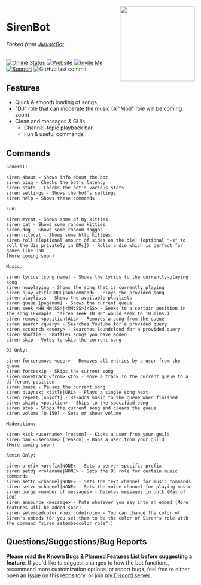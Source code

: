 <img align="right" src="https://i.imgur.com/S3WqUcR.png" height="200" width="200">

# SirenBot

###### Forked from [JMusicBot](https://github.com/jagrosh/MusicBot/)

[![Online Status](https://top.gg/api/widget/status/754375096734318712.svg?noavatar=true)](https://top.gg/bot/754375096734318712)
[![Website](https://img.shields.io/badge/-Website-informational)](https://siren.fun)
[![Invite Me](https://img.shields.io/badge/Discord-Invite%20Me!-success)](https://discordapp.com/oauth2/authorize?client_id=754375096734318712&scope=bot&permissions=2146958847&guild_id=0)
[![Support](https://img.shields.io/badge/Discord-Support-critical)](https://discord.gg/Eyetd8J)
![GitHub last commit](https://img.shields.io/github/last-commit/Keyboardsheep/SirenBot?label=Last%20Commit)

## Features

* Quick & smooth loading of songs
* "DJ" role that can moderate the music (A "Mod" role will be coming soon)
* Clean and messages & GUIs
  * Channel-topic playback bar
  * Fun & useful commands

## Commands
```
General:

siren about - Shows info about the bot
siren ping - Checks the bot's latency
siren stats - Checks the bot's various stats
siren settings - Shows the bot's settings
siren help - Shows these commands

Fun:

siren mycat - Shows some of my kitties
siren cat - Shows some random kitties
siren dog - Shows some random doggos
siren httpcat - Shows some http kitties
siren roll ([optional amount of sides on the die] [optional "-s" to roll the die privately in DMs]) - Rolls a die which is perfect for games like DnD
(More coming soon)

Music:

siren lyrics [song name] - Shows the lyrics to the currently-playing song
siren nowplaying - Shows the song that is currently playing
siren play <title|URL|subcommand> - Plays the provided song
siren playlists - Shows the available playlists
siren queue [pagenum] - Shows the current queue
siren seek <HH:MM:SS>|<MM:SS>|<SS> - Seeks to a certain position in the song (Exmaple: "siren seek 10:00" would seek to 10 mins.)
siren remove <position|ALL> - Removes a song from the queue
siren search <query> - Searches Youtube for a provided query
siren scsearch <query> - Searches Soundcloud for a provided query
siren shuffle - Shuffles songs you have added
siren skip - Votes to skip the current song

DJ Only:

siren forceremove <user> - Removes all entries by a user from the queue
siren forceskip - Skips the current song
siren movetrack <from> <to> - Move a track in the current queue to a different position
siren pause - Pauses the current song
siren playnext <title|URL> - Plays a single song next
siren repeat [on|off] - Re-adds music to the queue when finished
siren skipto <position> - Skips to the specified song
siren stop - Stops the current song and clears the queue
siren volume [0-150] - Sets or shows volume

Moderation:

siren kick <username> [reason] - Kicks a user from your guild
siren ban <username> [reason] - Bans a user from your guild
(More coming soon)

Admin Only:

siren prefix <prefix|NONE> - Sets a server-specific prefix
siren setdj <rolename|NONE> - Sets the DJ role for certain music commands
siren settc <channel|NONE> - Sets the text channel for music commands
siren setvc <channel|NONE> - Sets the voice channel for playing music
siren purge <number of messages> - Deletes messages in bulk (Max of 100)
siren announce <message> - Puts whatever you say into an embed (More features will be added soon)
siren setembedcolor <hex code|role> - You can change the color of Siren's embeds (Or you set them to be the color of Siren's role with the command "siren setembedcolor role".)
```

## Questions/Suggestions/Bug Reports
**Please read the [Known Bugs & Planned Features List](https://github.com/Keyboardsheep/SirenBot/blob/master/PlannedFeatures+KnownBugs.md) before suggesting a feature**. If you'd like to suggest changes to how the bot functions, recommend more customization options, or report bugs, feel free to either open an [Issue](https://github.com/Keyboardsheep/SirenBot/issues) on this repository, or join [my Discord server](https://discord.gg/Eyetd8J).
